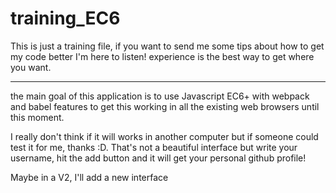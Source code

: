 # training_EC6
This is just a training file, if you want to send me some tips about how to get my code better I'm here to listen!
experience is the best way to get where you want.

---------------------------------------------------

the main goal of this application is to use Javascript EC6+
with webpack and babel features to get this working in all
the existing web browsers until this moment.

I really don't think if it will works in another computer but
if someone could test it for me, thanks :D. That's not a beautiful
interface but write your username, hit the add button and it will
get your personal github profile!

Maybe in a V2, I'll add a new interface
